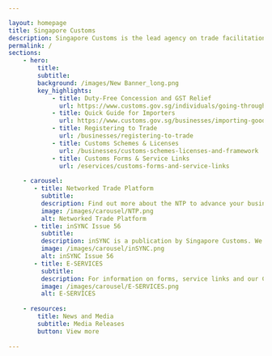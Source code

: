 ```yaml
---

layout: homepage
title: Singapore Customs
description: Singapore Customs is the lead agency on trade facilitation and revenue enforcement.
permalink: /
sections:
    - hero:
        title:
        subtitle:
        background: /images/New Banner_long.png
        key_highlights:
            - title: Duty-Free Concession and GST Relief
              url: https://www.customs.gov.sg/individuals/going-through-customs/arrival/duty-free-concession-and-gst-relief
            - title: Quick Guide for Importers
              url: https://www.customs.gov.sg/businesses/importing-goods/quick-guide-for-importers
            - title: Registering to Trade
              url: /businesses/registering-to-trade
            - title: Customs Schemes & Licenses
              url: /businesses/customs-schemes-licenses-and-framework
            - title: Customs Forms & Service Links
              url: /eservices/customs-forms-and-service-links 
              
    - carousel:
       - title: Networked Trade Platform
         subtitle:
         description: Find out more about the NTP to advance your business and improve your trade operations.
         image: /images/carousel/NTP.png
         alt: Networked Trade Platform
       - title: inSYNC Issue 56
         subtitle: 
         description: inSYNC is a publication by Singapore Customs. We keep you updated on topics that impact the trading community. Read us to get vital news, pertinent insights, useful pointers, practical advice and more. 
         image: /images/carousel/inSYNC.png
         alt: inSYNC Issue 56
       - title: E-SERVICES
         subtitle: 
         description: For information on forms, service links and our Customs@SG Mobile & Web Application. 
         image: /images/carousel/E-SERVICES.png
         alt: E-SERVICES
        
    - resources:
        title: News and Media
        subtitle: Media Releases
        button: View more
    
---
```

